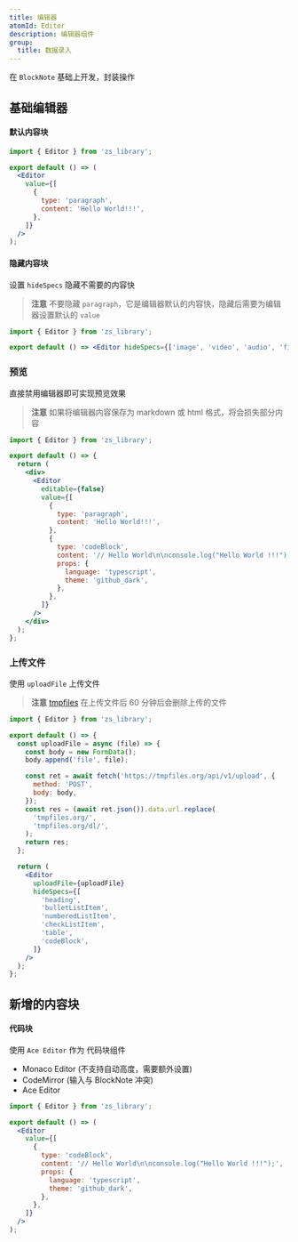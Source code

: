 ```yaml
---
title: 编辑器
atomId: Editor
description: 编辑器组件
group:
  title: 数据录入
---
```


在 `BlockNote` 基础上开发，封装操作

## 基础编辑器

#### 默认内容块

```jsx
import { Editor } from 'zs_library';

export default () => (
  <Editor
    value={[
      {
        type: 'paragraph',
        content: 'Hello World!!!',
      },
    ]}
  />
);
```

#### 隐藏内容块

设置 `hideSpecs` 隐藏不需要的内容快

> **注意** 不要隐藏 `paragraph`，它是编辑器默认的内容快，隐藏后需要为编辑器设置默认的 `value`

```jsx
import { Editor } from 'zs_library';

export default () => <Editor hideSpecs={['image', 'video', 'audio', 'file']} />;
```

### 预览

直接禁用编辑器即可实现预览效果

> **注意** 如果将编辑器内容保存为 markdown 或 html 格式，将会损失部分内容

```jsx
import { Editor } from 'zs_library';

export default () => {
  return (
    <div>
      <Editor
        editable={false}
        value={[
          {
            type: 'paragraph',
            content: 'Hello World!!!',
          },
          {
            type: 'codeBlock',
            content: '// Hello World\n\nconsole.log("Hello World !!!");',
            props: {
              language: 'typescript',
              theme: 'github_dark',
            },
          },
        ]}
      />
    </div>
  );
};
```

### 上传文件

使用 `uploadFile` 上传文件

> **注意** [tmpfiles](https://tmpfiles.org/) 在上传文件后 60 分钟后会删除上传的文件

```jsx
import { Editor } from 'zs_library';

export default () => {
  const uploadFile = async (file) => {
    const body = new FormData();
    body.append('file', file);

    const ret = await fetch('https://tmpfiles.org/api/v1/upload', {
      method: 'POST',
      body: body,
    });
    const res = (await ret.json()).data.url.replace(
      'tmpfiles.org/',
      'tmpfiles.org/dl/',
    );
    return res;
  };

  return (
    <Editor
      uploadFile={uploadFile}
      hideSpecs={[
        'heading',
        'bulletListItem',
        'numberedListItem',
        'checkListItem',
        'table',
        'codeBlock',
      ]}
    />
  );
};
```

## 新增的内容块

#### 代码块

使用 `Ace Editor` 作为 代码块组件

- Monaco Editor (不支持自动高度，需要额外设置)
- CodeMirror (输入与 BlockNote 冲突)
- Ace Editor

```jsx
import { Editor } from 'zs_library';

export default () => (
  <Editor
    value={[
      {
        type: 'codeBlock',
        content: '// Hello World\n\nconsole.log("Hello World !!!");',
        props: {
          language: 'typescript',
          theme: 'github_dark',
        },
      },
    ]}
  />
);
```

<API id="Editor" />
